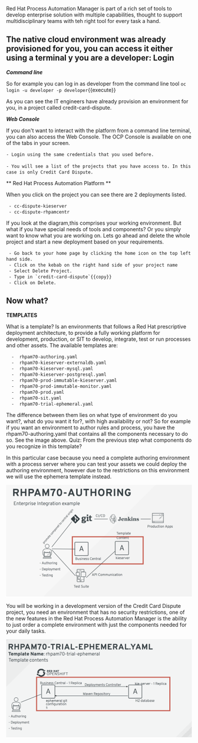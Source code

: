 Red Hat Process Automation Manager is part of a rich set of tools to develop enterprise solution with multiple capabilities, thought to support multidisciplinary teams with teh right tool for every task a hand.

The native cloud environment was already provisioned for you, you can access it either using a terminal y you are a developer:
Login
-----

***Command line***

So for example you can log in as developer from the command line tool `oc login -u developer -p developer`{{execute}}

As you can see the IT engineers have already provision an environment for you, in a project called credit-card-dispute.


***Web Console***

If you don't want to interact with the platform from a command line terminal, you can also access the Web Console. The OCP Console is available on one of the tabs in your screen.

    - Login using the same credentials that you used before.

    - You will see a list of the projects that you have access to. In this case is only Credit Card Dispute.

** Red Hat Process Automation Platform **

When you click on the project you can see there are 2 deployments listed.

     - cc-dispute-kieserver
     - cc-dispute-rhpamcentr

 If you look at the diagram,this comprises your working environment.
 But what if you have special needs of tools and components? Or you simply want to know what you are working on.
 Lets go ahead and delete the whole project and start a new deployment based on your requirements.

     - Go back to your home page by clicking the home icon on the top left hand side.
     - Click on the kebab on the right hand side of your project name
     - Select Delete Project.
     - Type in `credit-card-dispute`{{copy}}
     - Click on Delete.

Now what?
---------

****TEMPLATES****


 What is a template? Is an environments that follows a Red Hat prescriptive deployment architecture, to provide a fully working  platform for development, production, or SIT  to develop, integrate, test or run processes and other assets.
 The available templates are:

      -  rhpam70-authoring.yaml
      -  rhpam70-kieserver-externaldb.yaml
      -  rhpam70-kieserver-mysql.yaml
      -  rhpam70-kieserver-postgresql.yaml
      -  rhpam70-prod-immutable-kieserver.yaml
      -  rhpam70-prod-immutable-monitor.yaml
      -  rhpam70-prod.yaml
      -  rhpam70-sit.yaml
      -  rhpam70-trial-ephemeral.yaml

 The difference between them lies on what type of environment do you want?, what do you want it for?, with high availability or not? So for example if you want an environment to author rules and process, you have the rhpam70-authoring.yaml that contains all the components necessary to do so. See the image above.
 Quiz: From the previous step what components do you recognize in this template?

 In this particular case because you need a complete authoring environment with a process server where you can test your assets we could deploy the authoring environment, however due to the restrictions on this environment we will use the ephemera template instead.

<img src="../../assets/middleware/rhpam-7-workshop/rhpam70-authoring.png" width="600" />

You will be working in a development version of the Credit Card Dispute project, you need an environment that has no security restrictions, one of the new features in the Red Hat Process Automation Manager is the ability to just order a complete environment with just the components needed for your daily tasks.

<img src="../../assets/middleware/rhpam-7-workshop/rhpam70-ephimeral-template.png" width="600" />


